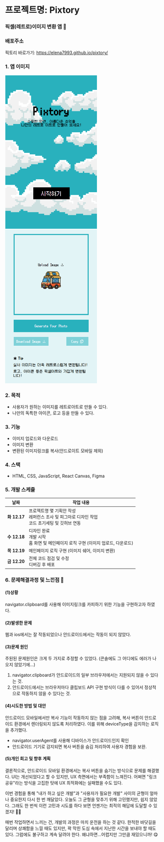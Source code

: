 # 프로젝트명: Pixtory

### 픽셀(레트로)이미지 변환 앱 👀

### 배포주소

픽토리 바로가기: <https://elena7993.github.io/pixtory/>

### 1. 앱 이미지

<img src="./public/pixtory_imgs/pictory_home.png" alt="홈화면" width="300" height="500" />

<img src="./public/pixtory_imgs/pictory_main.png" alt="홈화면" width="300" height="500" />

### 2. 목적

- 사용자가 원하는 이미지를 레트로아트로 만들 수 있다.
- 나만의 독특한 아이콘, 로고 등을 만들 수 있다.

### 3. 기능

- 이미지 업로드와 다운로드
- 이미지 변환
- 변환된 이미지링크를 복사(안드로이트 모바일 제외)

### 4. 스택

- HTML, CSS, JavaScript, React Canvas, Figma

### 5. 개발 스케쥴

| 날짜         | 작업 내용                                                                                              |
| ------------ | ------------------------------------------------------------------------------------------------------ |
| **화 12.17** | 프로젝트명 몇 기획안 작성 <br> 레퍼런스 조사 및 피그마로 디자인 작업 <br> 코드 초기세팅 및 깃허브 연동 |
| **수 12.18** | 디자인 완료 <br> 개발 시작 <br> 홈 화면 및 메인페이지 로직 구현 (이미지 업로드, 다운로드)              |
| **목 12.19** | 메인페이지 로직 구현 (이미지 쉐어, 이미지 변환)                                                        |
| **금 12.20** | 전체 코드 점검 및 수정 <br> 디버깅 후 배포                                                             |

### 6. 문제해결과정 및 느낀점 📖

#### (1)상황

navigator.clipboard를 사용해 이미지링크를 카피하기 위한 기능을 구현하고자 하였다.

#### (2)발생한 문제

웹과 ios에서는 잘 작동되었으나 안드로이드에서는 작동이 되지 않았다.

#### (3)문제 원인

주된된 문제원인은 크게 두 가지로 추정할 수 있었다.
(콘솔에도 그 어디에도 에러가 나오지 않았기에...)

1. navigator.clipboard가 안드로이드의 일부 브라우저에서는 지원되지 않을 수 있다는 것.
2. 안드로이드에서는 브라우저마다 클립보드 API 구현 방식이 다를 수 있어서 정상적으로 작동하지 않을 수 있다는 것.

#### (4)시도한 방법 및 대안

안드로이드 모바일에서만 복사 기능이 작동하지 않는 점을 고려해, 복사 버튼이 안드로이드 환경에서 렌더링되지 않도록 처리하였다. 이를 위해 deviceType을 감지하는 로직을 추가했다.

- navigator.userAgent를 사용해 디바이스가 안드로이드인지 확인
- 안드로이드 기기로 감지되면 복사 버튼을 숨김 처리하여 사용자 경험을 보완.

#### (5)개인 회고 및 향후 계획

결론적으로, 안드로이드 모바일 환경에서는 복사 버튼을 숨기는 방식으로 문제를 해결했다. UI는 개선되었다고 할 수 있지만, UX 측면에서는 부족함이 느껴진다. 어쩌면 "링크 공유"라는 방식을 고집한 탓에 UX 최적화에는 실패했을 수도 있다.

이번 경험을 통해 "내가 하고 싶은 개발"과 "사용자가 필요한 개발" 사이의 균형이 얼마나 중요한지 다시 한 번 깨달았다. 오늘도 그 균형을 맞추기 위해 고민했지만, 쉽지 않았다. 그래도 한 번씩 이런 고민과 시도를 하다 보면 언젠가는 최적의 해답에 도달할 수 있겠지! 💪🏼

매번 작업하면서 느끼는 건, 개발의 과정은 마치 운전을 하는 것 같다. 한적한 바닷길을 달리며 상쾌함을 느낄 때도 있지만, 꽉 막힌 도심 속에서 지난한 시간을 보내야 할 때도 있다. 그럼에도 불구하고 계속 달려야 한다. 왜냐하면...어렵지만 그만큼 재밌으니까! 😋
